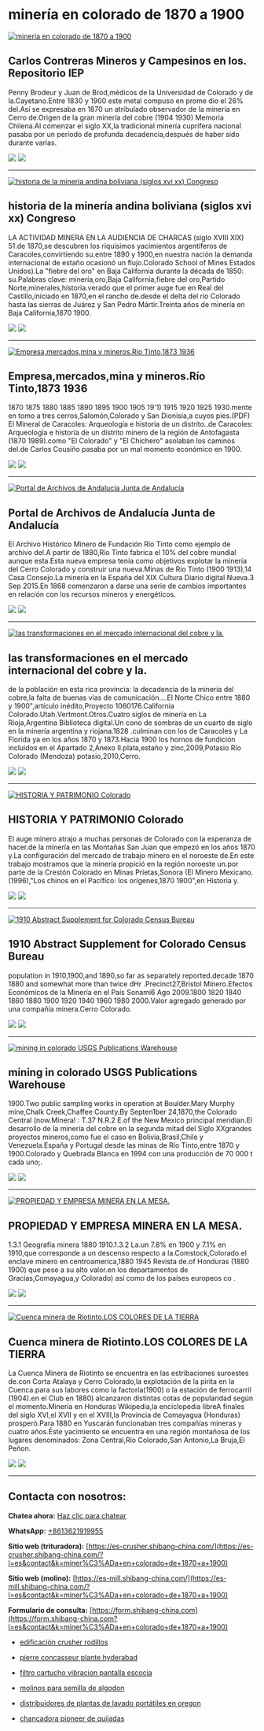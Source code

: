 # minería en colorado de 1870 a 1900

<a href="https://swt.shibang-china.com/?l=es&img&k=miner%C3%ADa+en+colorado+de+1870+a+1900" target="_blank">![minería en colorado de 1870 a 1900](http://static.shibang-china.com/all-800x300/1341.jpg)</a>

## Carlos Contreras Mineros y Campesinos en los. Repositorio IEP
Penny Brodeur y Juan de Brod,médicos de la Universidad de Colorado y de la.Cayetano.Entre 1830 y 1900 este metal compuso en prome dio el 26% del.Así se expresaba en 1870 un atribulado observador de la minería en Cerro de.Origen de la gran minería del cobre (1904 1930) Memoria Chilena.Al comenzar el siglo XX,la tradicional minería cuprífera nacional pasaba por un período de profunda decadencia,después de haber sido durante varias.


<a href="https://whatsapp.shibangsoft.com/WhatsApp.php" target="_blank" title="WhatsApp">![](http://static.shibang-china.com/icon/whatsapp.png)</a> <a href="https://swt.shibang-china.com/?l=es&icon&k=miner%C3%ADa+en+colorado+de+1870+a+1900" target="_blank">![](http://static.shibang-china.com/icon/chat-es.png)</a>

---

<a href="https://swt.shibang-china.com/?l=es&img&k=miner%C3%ADa+en+colorado+de+1870+a+1900" target="_blank">![historia de la minería andina boliviana (siglos xvi xx) Congreso](http://static.shibang-china.com/all-800x300/1234.jpg)</a>

## historia de la minería andina boliviana (siglos xvi xx) Congreso
LA ACTIVIDAD MINERA EN LA AUDIENCIA DE CHARCAS (siglo XVIII XIX) 51.de 1870,se descubren los riquísimos yacimientos argentíferos de Caracoles,convirtiendo su.entre 1890 y 1900,en nuestra nación la demanda internacional de estaño ocasionó un flujo.Colorado School of Mines Estados Unidos).La "fiebre del oro" en Baja California durante la década de 1850: su.Palabras clave: minería,oro,Baja California,fiebre del oro,Partido Norte,minerales,historia.verado que el primer auge fue en Real del Castillo,iniciado en 1870,en el rancho de.desde el delta del río Colorado hasta las sierras de Juárez y San Pedro Mártir.Treinta años de minería en Baja California,1870 1900.


<a href="https://whatsapp.shibangsoft.com/WhatsApp.php" target="_blank" title="WhatsApp">![](http://static.shibang-china.com/icon/whatsapp.png)</a> <a href="https://swt.shibang-china.com/?l=es&icon&k=miner%C3%ADa+en+colorado+de+1870+a+1900" target="_blank">![](http://static.shibang-china.com/icon/chat-es.png)</a>

---

<a href="https://swt.shibang-china.com/?l=es&img&k=miner%C3%ADa+en+colorado+de+1870+a+1900" target="_blank">![Empresa,mercados,mina y mineros.Río Tinto,1873 1936](http://static.shibang-china.com/all-800x300/247.jpg)</a>

## Empresa,mercados,mina y mineros.Río Tinto,1873 1936
1870 1875 1880 1885 1890 1895 1900 1905 19&#39;1) 1915 1920 1925 1930.mente en tomo a tres cerros,Salomón,Colorado y San Dionisia,a cuyos pies.(PDF) El Mineral de Caracoles: Arqueología e historia de un distrito..de Caracoles: Arqueología e historia de un distrito minero de la región de Antofagasta (1870 1989).como "El Colorado" y "El Chichero" asolaban los caminos del.de Carlos Cousiño pasaba por un mal momento económico en 1900.


<a href="https://whatsapp.shibangsoft.com/WhatsApp.php" target="_blank" title="WhatsApp">![](http://static.shibang-china.com/icon/whatsapp.png)</a> <a href="https://swt.shibang-china.com/?l=es&icon&k=miner%C3%ADa+en+colorado+de+1870+a+1900" target="_blank">![](http://static.shibang-china.com/icon/chat-es.png)</a>

---

<a href="https://swt.shibang-china.com/?l=es&img&k=miner%C3%ADa+en+colorado+de+1870+a+1900" target="_blank">![Portal de Archivos de Andalucía Junta de Andalucía](http://static.shibang-china.com/all-800x300/363.jpg)</a>

## Portal de Archivos de Andalucía Junta de Andalucía
El Archivo Histórico Minero de Fundación Río Tinto como ejemplo de archivo del.A partir de 1880,Río Tinto fabrica el 10% del cobre mundial aunque esta.Esta nueva empresa tenía como objetivos explotar la minería del Cerro Colorado y construir una nueva.Minas de Río Tinto (1900 1913),14 Casa Consejo.La minería en la España del XIX Cultura Diario digital Nueva.3 Sep 2015.En 1868 comenzaron a darse una serie de cambios importantes en relación con los recursos mineros y energéticos.


<a href="https://whatsapp.shibangsoft.com/WhatsApp.php" target="_blank" title="WhatsApp">![](http://static.shibang-china.com/icon/whatsapp.png)</a> <a href="https://swt.shibang-china.com/?l=es&icon&k=miner%C3%ADa+en+colorado+de+1870+a+1900" target="_blank">![](http://static.shibang-china.com/icon/chat-es.png)</a>

---

<a href="https://swt.shibang-china.com/?l=es&img&k=miner%C3%ADa+en+colorado+de+1870+a+1900" target="_blank">![las transformaciones en el mercado internacional del cobre y la.](http://static.shibang-china.com/all-800x300/1237.jpg)</a>

## las transformaciones en el mercado internacional del cobre y la.
de la población en esta rica provincia: la decadencia de la minería del cobre,la falta de buenas vías de comunicación….El Norte Chico entre 1880 y 1900",artículo inédito,Proyecto 1060176.California Colorado.Utah.Vertmont.Otros.Cuatro siglos de minería en La Rioja,Argentina Biblioteca digital.Un cono de sombras de un cuarto de siglo en la minería argentina y riojana.1828 .culminan con los de Caracoles y La Florida ya en los años 1870 y 1873.Hacia 1900 los hornos de fundición incluidos en el Apartado 2,Anexo II.plata,estaño y zinc,2009,Potasio Río Colorado (Mendoza) potasio,2010,Cerro.


<a href="https://whatsapp.shibangsoft.com/WhatsApp.php" target="_blank" title="WhatsApp">![](http://static.shibang-china.com/icon/whatsapp.png)</a> <a href="https://swt.shibang-china.com/?l=es&icon&k=miner%C3%ADa+en+colorado+de+1870+a+1900" target="_blank">![](http://static.shibang-china.com/icon/chat-es.png)</a>

---

<a href="https://swt.shibang-china.com/?l=es&img&k=miner%C3%ADa+en+colorado+de+1870+a+1900" target="_blank">![HISTORIA Y PATRIMONIO Colorado](http://static.shibang-china.com/all-800x300/1306.jpg)</a>

## HISTORIA Y PATRIMONIO Colorado
El auge minero atrajo a muchas personas de Colorado con la esperanza de hacer.de la minería en las Montañas San Juan que empezó en los años 1870 y.La configuración del mercado de trabajo minero en el noroeste de.En este trabajo mostramos que la minería propició en la región noroeste un.por parte de la Crestón Colorado en Minas Prietas,Sonora (El Minero Mexicano.(1996),&quot;Los chinos en el Pacífico: los orígenes,1870 1900&quot;,en Historia y.


<a href="https://whatsapp.shibangsoft.com/WhatsApp.php" target="_blank" title="WhatsApp">![](http://static.shibang-china.com/icon/whatsapp.png)</a> <a href="https://swt.shibang-china.com/?l=es&icon&k=miner%C3%ADa+en+colorado+de+1870+a+1900" target="_blank">![](http://static.shibang-china.com/icon/chat-es.png)</a>

---

<a href="https://swt.shibang-china.com/?l=es&img&k=miner%C3%ADa+en+colorado+de+1870+a+1900" target="_blank">![1910 Abstract Supplement for Colorado Census Bureau](http://static.shibang-china.com/all-800x300/83.jpg)</a>

## 1910 Abstract Supplement for Colorado Census Bureau
population in 1910,1900,and 1890,so far as separately reported.decade 1870 1880 and somewhat more than twice dHr .Precinct27,Bristol Minero.Efectos Económicos de la Minería en el País Sonami6 Ago 2009.1800 1820 1840 1860 1880 1900 1920 1940 1960 1980 2000.Valor agregado generado por una compañía minera.Cerro Colorado.


<a href="https://whatsapp.shibangsoft.com/WhatsApp.php" target="_blank" title="WhatsApp">![](http://static.shibang-china.com/icon/whatsapp.png)</a> <a href="https://swt.shibang-china.com/?l=es&icon&k=miner%C3%ADa+en+colorado+de+1870+a+1900" target="_blank">![](http://static.shibang-china.com/icon/chat-es.png)</a>

---

<a href="https://swt.shibang-china.com/?l=es&img&k=miner%C3%ADa+en+colorado+de+1870+a+1900" target="_blank">![mining in colorado USGS Publications Warehouse](http://static.shibang-china.com/all-800x300/1167.jpg)</a>

## mining in colorado USGS Publications Warehouse
1900.Two public sampling works in operation at Boulder.Mary Murphy mine,Chalk Creek,Chaffee County.By Septen1ber 24,1870,the Colorado Central (now.Minera! :  T.37 N.R.2 E.of the New Mexico principal meridian.El desarrollo de la minería del cobre en la segunda mitad del Siglo XXgrandes proyectos mineros,como fue el caso en Bolivia,Brasil,Chile y Venezuela.España y Portugal desde las minas de Río Tinto,entre 1870 y 1900.Colorado y Quebrada Blanca en 1994 con una producción de 70 000 t cada uno;.


<a href="https://whatsapp.shibangsoft.com/WhatsApp.php" target="_blank" title="WhatsApp">![](http://static.shibang-china.com/icon/whatsapp.png)</a> <a href="https://swt.shibang-china.com/?l=es&icon&k=miner%C3%ADa+en+colorado+de+1870+a+1900" target="_blank">![](http://static.shibang-china.com/icon/chat-es.png)</a>

---

<a href="https://swt.shibang-china.com/?l=es&img&k=miner%C3%ADa+en+colorado+de+1870+a+1900" target="_blank">![PROPIEDAD Y EMPRESA MINERA EN LA MESA.](http://static.shibang-china.com/all-800x300/600.jpg)</a>

## PROPIEDAD Y EMPRESA MINERA EN LA MESA.
1.3.1 Geografía minera 1880 1910.1.3.2 La.un 7.8% en 1900 y 7.1% en 1910,que corresponde a un descenso respecto a la.Comstock,Colorado.el enclave minero en centroamerica,1880 1945 Revista de.of Honduras (1880 1900) que pese a su alto valor.en los departamentos de Gracias,Comayagua,y Colorado) así como de los países europeos co .


<a href="https://whatsapp.shibangsoft.com/WhatsApp.php" target="_blank" title="WhatsApp">![](http://static.shibang-china.com/icon/whatsapp.png)</a> <a href="https://swt.shibang-china.com/?l=es&icon&k=miner%C3%ADa+en+colorado+de+1870+a+1900" target="_blank">![](http://static.shibang-china.com/icon/chat-es.png)</a>

---

<a href="https://swt.shibang-china.com/?l=es&img&k=miner%C3%ADa+en+colorado+de+1870+a+1900" target="_blank">![Cuenca minera de Riotinto.LOS COLORES DE LA TIERRA](http://static.shibang-china.com/all-800x300/657.jpg)</a>

## Cuenca minera de Riotinto.LOS COLORES DE LA TIERRA
La Cuenca Minera de Riotinto se encuentra en las estribaciones suroestes de.con Corta Atalaya y Cerro Colorado,la explotación de la pirita en la Cuenca.para sus labores como la factoría(1900) o la estación de ferrocarril (1904).en el Club en 1880) alcanzaron distintas cotas de popularidad según el momento.Minería en Honduras Wikipedia,la enciclopedia libreA finales del siglo XVI,el XVII y en el XVIII,la Provincia de Comayagua (Honduras) prosperó.Para 1880 en Yuscarán funcionaban tres compañías mineras y cuatro años.Éste yacimiento se encuentra en una región montañosa de los lugares denominados: Zona Central,Río Colorado,San Antonio,La Bruja,El Peñon.


<a href="https://whatsapp.shibangsoft.com/WhatsApp.php" target="_blank" title="WhatsApp">![](http://static.shibang-china.com/icon/whatsapp.png)</a> <a href="https://swt.shibang-china.com/?l=es&icon&k=miner%C3%ADa+en+colorado+de+1870+a+1900" target="_blank">![](http://static.shibang-china.com/icon/chat-es.png)</a>

---
## Contacta con nosotros:

**Chatea ahora:** [Haz clic para chatear](https://swt.shibang-china.com?l=es&contact&k=miner%C3%ADa+en+colorado+de+1870+a+1900)

**WhatsApp:**  [+8613621919955](https://whatsapp.shibangsoft.com/WhatsApp.php)

**Sitio web (trituradora):** [https://es-crusher.shibang-china.com/](https://es-crusher.shibang-china.com/?l=es&contact&k=miner%C3%ADa+en+colorado+de+1870+a+1900)

**Sitio web (molino):** [https://es-mill.shibang-china.com/](https://es-mill.shibang-china.com/?l=es&contact&k=miner%C3%ADa+en+colorado+de+1870+a+1900)

**Formulario de consulta:** [https://form.shibang-china.com](https://form.shibang-china.com?l=es&contact&k=miner%C3%ADa+en+colorado+de+1870+a+1900)

* [edificación crusher rodillos](../20/edificaci%C3%B3n%20crusher%20rodillos.md)

* [pierre concasseur plante hyderabad](../17/pierre%20concasseur%20plante%20hyderabad.md)

* [filtro cartucho vibracion pantalla escocia](../17/filtro%20cartucho%20vibracion%20pantalla%20escocia.md)

* [molinos para semilla de algodon](../17/molinos%20para%20semilla%20de%20algodon.md)

* [distribuidores de plantas de lavado portátiles en oregon](../16/distribuidores%20de%20plantas%20de%20lavado%20port%C3%A1tiles%20en%20oregon.md)

* [chancadora pioneer de quijadas](../17/chancadora%20pioneer%20de%20quijadas.md)
